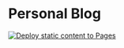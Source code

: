 # Personal Blog

[![Deploy static content to Pages](https://github.com/taka-wang/taka-wang.github.io/actions/workflows/static.yml/badge.svg?branch=main)](https://github.com/taka-wang/taka-wang.github.io/actions/workflows/static.yml)
